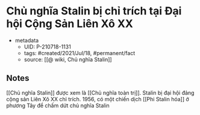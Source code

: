 # Chủ nghĩa Stalin bị chỉ trích tại Đại hội Cộng Sản Liên Xô XX

- metadata
	- UID: P-210718-1131
	- tags: #created/2021/Jul/18, #permanent/fact 
	- source: [[@ wiki, Chủ nghĩa Stalin]]

## Notes
[[Chủ nghĩa Stalin]] được xem là [[Chủ nghĩa toàn trị]]. Stalin bị đại hội đảng cộng sản Liên Xô XX chỉ trích. 1956, có một chiến dịch [[Phi Stalin hóa]] ở phương Tây để chấm dứt chủ nghĩa Stalin

